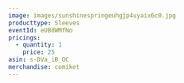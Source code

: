```yaml
---
image: images/sunshinespringeuhgjp4uyaix6c0.jpg
producttype: Sleeves
eventId: eUBdWMfNo
pricings:
  - quantity: 1
    price: 25
asin: s-DVa_iB_OC
merchandise: comiket
---
```

